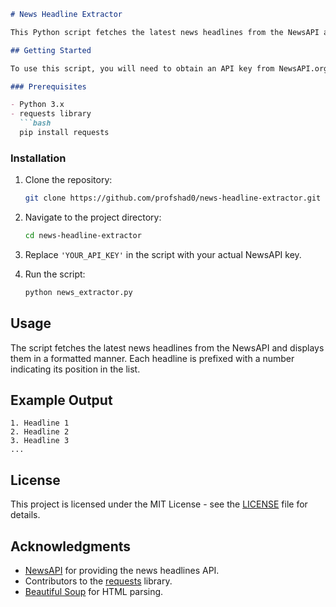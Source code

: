 ```markdown
# News Headline Extractor

This Python script fetches the latest news headlines from the NewsAPI and displays them in a formatted manner.

## Getting Started

To use this script, you will need to obtain an API key from NewsAPI.org. You can sign up for a free account to get your API key [here](https://newsapi.org/).

### Prerequisites

- Python 3.x
- requests library
  ```bash
  pip install requests
  ```

### Installation

1. Clone the repository:

   ```bash
   git clone https://github.com/profshad0/news-headline-extractor.git
   ```

2. Navigate to the project directory:

   ```bash
   cd news-headline-extractor
   ```

3. Replace `'YOUR_API_KEY'` in the script with your actual NewsAPI key.

4. Run the script:

   ```bash
   python news_extractor.py
   ```

## Usage

The script fetches the latest news headlines from the NewsAPI and displays them in a formatted manner. Each headline is prefixed with a number indicating its position in the list.

## Example Output

```
1. Headline 1
2. Headline 2
3. Headline 3
...
```

## License

This project is licensed under the MIT License - see the [LICENSE](LICENSE) file for details.

## Acknowledgments

- [NewsAPI](https://newsapi.org/) for providing the news headlines API.
- Contributors to the [requests](https://github.com/psf/requests) library.
- [Beautiful Soup](https://www.crummy.com/software/BeautifulSoup/) for HTML parsing.
```
